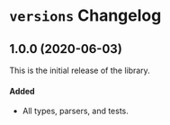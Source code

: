 # `versions` Changelog

## 1.0.0 (2020-06-03)

This is the initial release of the library.

#### Added

- All types, parsers, and tests.
